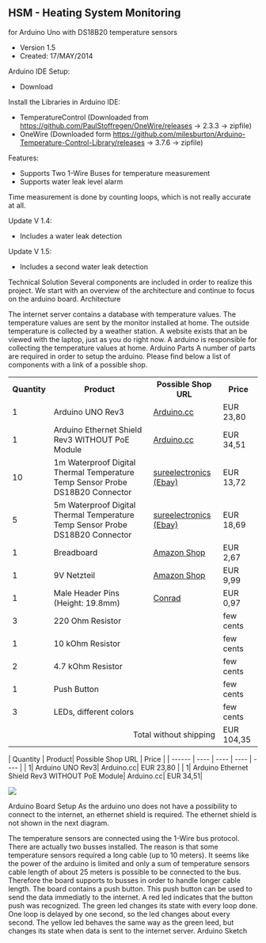 HSM - Heating System Monitoring
-------------------------------

for Arduino Uno with DS18B20 temperature sensors
- Version 1.5
- Created: 17/MAY/2014

Arduino IDE Setup:
- Download

Install the Libraries in Arduino IDE:
- TemperatureControl (Downloaded from https://github.com/PaulStoffregen/OneWire/releases -> 2.3.3 -> zipfile)
- OneWire (Downloaded form https://github.com/milesburton/Arduino-Temperature-Control-Library/releases -> 3.7.6 -> zipfile)

Features:
- Supports Two 1-Wire Buses for temperature measurement
- Supports water leak level alarm

Time measurement is done by counting loops, which is not really accurate at all.

Update V 1.4: 
- Includes a water leak detection

Update V 1.5: 
- Includes a second water leak detection 


Technical Solution
Several components are included in order to realize this project. We start with an overview of the architecture and continue to focus on the arduino board. 
Architecture

The internet server contains a database with temperature values. The temperature values are sent by the monitor installed at home. The outside temperature is collected by a weather station. A website exists that an be viewed with the laptop, just as you do right now. A arduino is responsible for collecting the temperature values at home. 
Arduino Parts
A number of parts are required in order to setup the arduino. Please find below a list of components with a link of a possible shop. 

<table>
	<tr>
		<th>Quantity</th>
		<th>Product</th>
		<th>Possible Shop URL</th>
		<th>Price</th>
	</tr>
	<tr>
		<td>1</td>
		<td>Arduino UNO Rev3</td>
		<td><a href="http://store.arduino.cc/index.php?main_page=product_info&cPath=11&products_id=195">Arduino.cc</a></td>
		<td>EUR 23,80</td>
	</tr>
	<tr>
		<td>1</td>
		<td>Arduino Ethernet Shield Rev3 WITHOUT PoE Module</td>
		<td><a href="http://store.arduino.cc/index.php?main_page=product_info&cPath=37_5&products_id=199">Arduino.cc</a></td>
		<td>EUR 34,51</td>
	</tr>	
	<tr>
		<td>10</td>
		<td>1m Waterproof Digital Thermal Temperature Temp Sensor Probe DS18B20 Connector</td>
		<td><a href="http://r.ebay.com/oJ5Xta">sureelectronics (Ebay)</a></td>
		<td>EUR 13,72</td>
	</tr>
	<tr>
		<td>5</td>
		<td>5m Waterproof Digital Thermal Temperature Temp Sensor Probe DS18B20 Connector</td>
		<td><a href="http://r.ebay.com/ZWwbxL">sureelectronics (Ebay)</a></td>
		<td>EUR 18,69</td>
	</tr>
	<tr>
		<td>1</td>
		<td>Breadboard</td>		
		<td><a href="http://www.amazon.de/dp/B009P04XG8">Amazon Shop</a></td>
		<td>EUR 2,67</td>
	</tr>
	<tr>
		<td>1</td>
		<td>9V Netzteil</td>
		<td><a href="http://www.amazon.de/dp/B008QXOMQQ">Amazon Shop</a></td>
		<td>EUR 9,99</td>
	</tr>
	<tr>
		<td>1</td>
		<td>Male Header Pins (Height: 19.8mm)</td>		
		<td><a href="http://www.conrad.de/ce/de/product/741133/Stiftleiste-RM-254-gerade-Pole-1-x-36-10120510-BKL-Electronic-Inhalt-1-St">Conrad</a></td>
		<td>EUR 0,97</td>
	</tr>
	<tr>
		<td>3</td>
		<td>220 Ohm Resistor</td>		
		<td>&nbsp;</td>
		<td>few cents</td>
	</tr>
	<tr>
		<td>1</td>
		<td>10 kOhm Resistor</td>		
		<td>&nbsp;</td>
		<td>few cents</td>
	</tr>
	<tr>
		<td>2</td>
		<td>4.7 kOhm Resistor</td>		
		<td>&nbsp;</td>
		<td>few cents</td>
	</tr>	
	<tr>
		<td>1</td>
		<td>Push Button</td>		
		<td>&nbsp;</td>
		<td>few cents</td>
	</tr>
	<tr>
		<td>3</td>
		<td>LEDs, different colors</td>		
		<td>&nbsp;</td>
		<td>few cents</td>
	</tr>	
	<tr>
		<td colspan="3" align="right">Total without shipping</td>
		<td>EUR 104,35</td>
	</tr>		
</table>



| Quantity | Product| Possible Shop URL | Price | 
| ------ | ---- | ---- | ---- | ---- | 
| 1| Arduino UNO Rev3| Arduino.cc| EUR 23,80 | 
| 1| Arduino Ethernet Shield Rev3 WITHOUT PoE Module| Arduino.cc| EUR 34,51|
 
![](http://www.rainer-faller.de/arduino_pics/mp.png)

Arduino Board Setup
As the arduino uno does not have a possibility to connect to the internet, an ethernet shield is required. The ethernet shield is not shown in the next diagram. 

The temperature sensors are connected using the 1-Wire bus protocol. There are actually two busses installed. The reason is that some temperature sensors required a long cable (up to 10 meters). It seems like the power of the arduino is limited and only a sum of temperature sensors cable length of about 25 meters is possible to be connected to the bus. Therefore the board supports to busses in order to handle longer cable length. 
The board contains a push button. This push button can be used to send the data immediatly to the internet. A red led indicates that the button push was recognized. 
The green led changes its state with every loop done. One loop is delayed by one second, so the led changes about every second.
The yellow led behaves the same way as the green leed, but changes its state when data is sent to the internet server.
Arduino Sketch